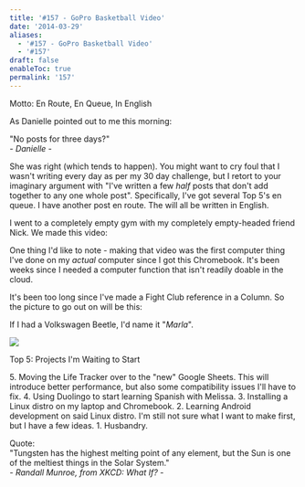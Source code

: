 ```yaml
---
title: '#157 - GoPro Basketball Video'
date: '2014-03-29'
aliases:
  - '#157 - GoPro Basketball Video'
  - '#157'
draft: false
enableToc: true
permalink: '157'
---
```


Motto: En Route, En Queue, In English

  
As Danielle pointed out to me this morning:  
  
"No posts for three days?"  
_\- Danielle -_

  
She was right (which tends to happen). You might want to cry foul that I wasn't writing every day as per my 30 day challenge, but I retort to your imaginary argument with "I've written a few _half_ posts that don't add together to any one whole post". Specifically, I've got several Top 5's en queue. I have another post en route. The will all be written in English.  
  
I went to a completely empty gym with my completely empty-headed friend Nick. We made this video:  
  
  
One thing I'd like to note - making that video was the first computer thing I've done on my _actual_ computer since I got this Chromebook. It's been weeks since I needed a computer function that isn't readily doable in the cloud.  
  
It's been too long since I've made a Fight Club reference in a Column. So the picture to go out on will be this:  
  
If I had a Volkswagen Beetle, I'd name it "_Marla_".  
  
[![](assets/157-1.jpg)](http://2.bp.blogspot.com/-FnACx1o8gyU/UzcNg5n2U7I/AAAAAAABK9Y/fWoEoZGJzXM/s1600/IMG%5F20140321%5F165227.jpg)
  
  
Top 5: Projects I'm Waiting to Start

5\. Moving the Life Tracker over to the "new" Google Sheets. This will introduce better performance, but also some compatibility issues I'll have to fix. 4\. Using Duolingo to start learning Spanish with Melissa. 3\. Installing a Linux distro on my laptop and Chromebook. 2\. Learning Android development on said Linux distro. I'm still not sure what I want to make first, but I have a few ideas. 1\. Husbandry.  
  
Quote:   
"Tungsten has the highest melting point of any element, but the Sun is one of the meltiest things in the Solar System."   
_\- Randall Munroe, from XKCD: What If? -_
